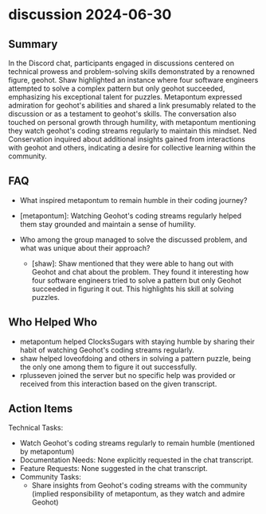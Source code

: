 # discussion 2024-06-30

## Summary

In the Discord chat, participants engaged in discussions centered on technical prowess and problem-solving skills demonstrated by a renowned figure, geohot. Shaw highlighted an instance where four software engineers attempted to solve a complex pattern but only geohot succeeded, emphasizing his exceptional talent for puzzles. Metapontum expressed admiration for geohot's abilities and shared a link presumably related to the discussion or as a testament to geohot's skills. The conversation also touched on personal growth through humility, with metapontum mentioning they watch geohot's coding streams regularly to maintain this mindset. Ned Conservation inquired about additional insights gained from interactions with geohot and others, indicating a desire for collective learning within the community.

## FAQ

- What inspired metapontum to remain humble in their coding journey?
- [metapontum]: Watching Geohot's coding streams regularly helped them stay grounded and maintain a sense of humility.

- Who among the group managed to solve the discussed problem, and what was unique about their approach?
    - [shaw]: Shaw mentioned that they were able to hang out with Geohot and chat about the problem. They found it interesting how four software engineers tried to solve a pattern but only Geohot succeeded in figuring it out. This highlights his skill at solving puzzles.

## Who Helped Who

- metapontum helped ClocksSugars with staying humble by sharing their habit of watching Geohot's coding streams regularly.
- shaw helped loveofdoing and others in solving a pattern puzzle, being the only one among them to figure it out successfully.
- rplusseven joined the server but no specific help was provided or received from this interaction based on the given transcript.

## Action Items

Technical Tasks:

- Watch Geohot's coding streams regularly to remain humble (mentioned by metapontum)
- Documentation Needs: None explicitly requested in the chat transcript.
- Feature Requests: None suggested in the chat transcript.
- Community Tasks:
    - Share insights from Geohot's coding streams with the community (implied responsibility of metapontum, as they watch and admire Geohot)
